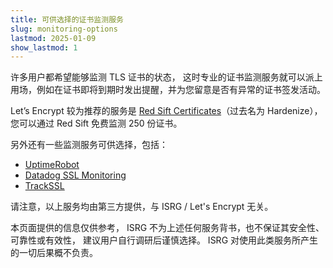 ```yaml
---
title: 可供选择的证书监测服务
slug: monitoring-options
lastmod: 2025-01-09
show_lastmod: 1
---
```


许多用户都希望能够监测 TLS 证书的状态， 这时专业的证书监测服务就可以派上用场，例如在证书即将到期时发出提醒，并为您留意是否有异常的证书签发活动。

Let’s Encrypt 较为推荐的服务是 [Red Sift Certificates](https://redsift.com/pulse-platform/certificates)（过去名为 Hardenize）， 您可以通过 Red Sift 免费监测 250 份证书。

另外还有一些监测服务可供选择，包括：

- [UptimeRobot](https://uptimerobot.com/ssl-monitoring/)
- [Datadog SSL Monitoring](https://www.datadoghq.com/monitoring/ssl-monitoring/)
- [TrackSSL](https://trackssl.com/)

请注意，以上服务均由第三方提供，与 ISRG / Let's Encrypt 无关。

本页面提供的信息仅供参考， ISRG 不为上述任何服务背书，也不保证其安全性、可靠性或有效性， 建议用户自行调研后谨慎选择。 ISRG 对使用此类服务所产生的一切后果概不负责。
